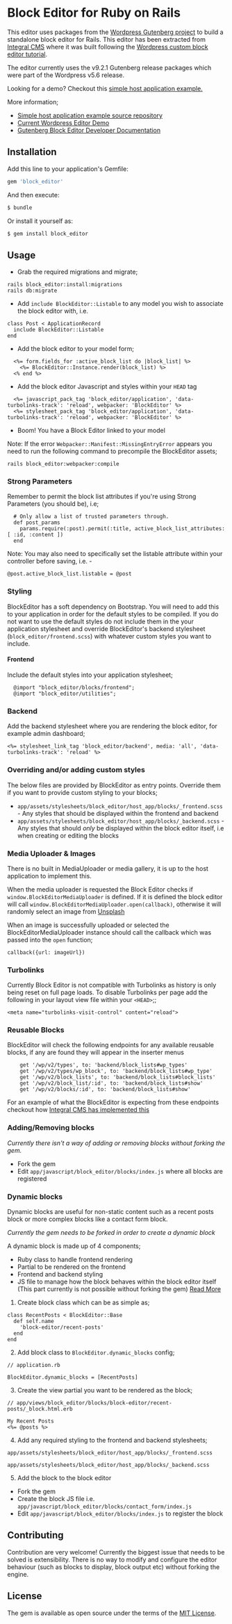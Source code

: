 # Block Editor for Ruby on Rails
This editor uses packages from the [Wordpress Gutenberg project](https://github.com/WordPress/gutenberg) to build a standalone block editor for Rails. This editor has been extracted from [Integral CMS](https://github.com/yamasolutions/integral) where it was built following the [Wordpress custom block editor tutorial](https://developer.wordpress.org/block-editor/how-to-guides/platform/custom-block-editor/).

The editor currently uses the v9.2.1 Gutenberg release packages which were part of the Wordpress v5.6 release.

Looking for a demo? Checkout this [simple host application example.](https://block-editor-rails.herokuapp.com/)

More information;

* [Simple host application example source repository](https://github.com/yamasolutions/block-editor-sample)
* [Current Wordpress Editor Demo](https://wordpress.org/gutenberg/)
* [Gutenberg Block Editor Developer Documentation](https://developer.wordpress.org/block-editor/)

## Installation
Add this line to your application's Gemfile:

```ruby
gem 'block_editor'
```

And then execute:
```bash
$ bundle
```

Or install it yourself as:
```bash
$ gem install block_editor
```

## Usage

* Grab the required migrations and migrate;
```
rails block_editor:install:migrations
rails db:migrate
```
* Add `include BlockEditor::Listable` to any model you wish to associate the block editor with, i.e.

```
class Post < ApplicationRecord
  include BlockEditor::Listable
end
```
* Add the block editor to your model form;
```
  <%= form.fields_for :active_block_list do |block_list| %>
    <%= BlockEditor::Instance.render(block_list) %>
  <% end %>
```
* Add the block editor Javascript and styles within your `HEAD` tag
```
  <%= javascript_pack_tag 'block_editor/application', 'data-turbolinks-track': 'reload', webpacker: 'BlockEditor' %>
  <%= stylesheet_pack_tag 'block_editor/application', 'data-turbolinks-track': 'reload', webpacker: 'BlockEditor' %>
```
* Boom! You have a Block Editor linked to your model

Note: If the error `Webpacker::Manifest::MissingEntryError` appears you need to run the following command to precompile the BlockEditor assets;
```
rails block_editor:webpacker:compile
```

### Strong Parameters
Remember to permit the block list attributes if you're using Strong Parameters (you should be), i.e;
```
  # Only allow a list of trusted parameters through.
  def post_params
    params.require(:post).permit(:title, active_block_list_attributes: [ :id, :content ])
  end
```

Note: You may also need to specifically set the listable attribute within your controller before saving, i.e. -
```
@post.active_block_list.listable = @post
```

### Styling

BlockEditor has a soft dependency on Bootstrap. You will need to add this to your application in order for the default styles to be compiled. If you do not want to use the default styles do not include them in the your application stylesheet and override BlockEditor's backend stylesheet (`block_editor/frontend.scss`) with whatever custom styles you want to include.

#### Frontend
Include the default styles into your application stylesheet;
```
  @import "block_editor/blocks/frontend";
  @import "block_editor/utilities";
```

### Backend
Add the backend stylesheet where you are rendering the block editor, for example admin dashboard;
```
<%= stylesheet_link_tag 'block_editor/backend', media: 'all', 'data-turbolinks-track': 'reload' %>
```

### Overriding and/or adding custom styles
The below files are provided by BlockEditor as entry points. Override them if you want to provide custom styling to your blocks;
* `app/assets/stylesheets/block_editor/host_app/blocks/_frontend.scss` - Any styles that should be displayed within the frontend and backend
* `app/assets/stylesheets/block_editor/host_app/blocks/_backend.scss` - Any styles that should _only_ be displayed within the block editor itself, i.e when creating or editing the blocks

### Media Uploader & Images
There is no built in MediaUploader or media gallery, it is up to the host application to implement this.

When the media uploader is requested the Block Editor checks if `window.BlockEditorMediaUploader` is defined. If it is defined the block editor will call `window.BlockEditorMediaUploader.open(callback)`, otherwise it will randomly select an image from [Unsplash](https://unsplash.com)

When an image is successfully uploaded or selected the BlockEditorMediaUploader instance should call the callback which was passed into the `open` function;
```
callback({url: imageUrl})
```

### Turbolinks
Currently Block Editor is not compatible with Turbolinks as history is only being reset on full page loads. To disable Turbolinks per page add the following in your layout view file within your `<HEAD>`;;
```
<meta name="turbolinks-visit-control" content="reload">
```

### Reusable Blocks

BlockEditor will check the following endpoints for any available reusable blocks, if any are found they will appear in the inserter menus
```
    get '/wp/v2/types', to: 'backend/block_lists#wp_types'
    get '/wp/v2/types/wp_block', to: 'backend/block_lists#wp_type'
    get '/wp/v2/block_lists', to: 'backend/block_lists#block_lists'
    get '/wp/v2/block_list/:id', to: 'backend/block_lists#show'
    get '/wp/v2/blocks/:id', to: 'backend/block_lists#show'
```

For an example of what the BlockEditor is expecting from these endpoints checkout how [Integral CMS has implemented this](https://github.com/yamasolutions/integral/blob/master/app/controllers/integral/backend/block_lists_controller.rb)

### Adding/Removing blocks
*Currently there isn't a way of adding or removing blocks without forking the gem.*

* Fork the gem
* Edit `app/javascript/block_editor/blocks/index.js` where all blocks are registered


### Dynamic blocks
Dynamic blocks are useful for non-static content such as a recent posts block or more complex blocks like a contact form block.

*Currently the gem needs to be forked in order to create a dynamic block*

A dynamic block is made up of 4 components;
* Ruby class to handle frontend rendering
* Partial to be rendered on the frontend
* Frontend and backend styling
* JS file to manage how the block behaves within the block editor itself (This part currently is not possible without forking the gem) [Read More](https://developer.wordpress.org/block-editor/how-to-guides/block-tutorial/writing-your-first-block-type)

1. Create block class which can be as simple as;
```
class RecentPosts < BlockEditor::Base
  def self.name
    'block-editor/recent-posts'
  end
end
```
2. Add block class to ```BlockEditor.dynamic_blocks``` config;
```
// application.rb

BlockEditor.dynamic_blocks = [RecentPosts]
```
3. Create the view partial you want to be rendered as the block;
```
// app/views/block_editor/blocks/block-editor/recent-posts/_block.html.erb

My Recent Posts
<%= @posts %>
```
4. Add any required styling to the frontend and backend stylesheets;

```
app/assets/stylesheets/block_editor/host_app/blocks/_frontend.scss
```

```
app/assets/stylesheets/block_editor/host_app/blocks/_backend.scss
```
5. Add the block to the block editor
* Fork the gem
* Create the block JS file i.e. `app/javascript/block_editor/blocks/contact_form/index.js`
* Edit `app/javascript/block_editor/blocks/index.js` to register the block

## Contributing
Contribution are very welcome! Currently the biggest issue that needs to be solved is extensibility. There is no way to modify and configure the editor behaviour (such as blocks to display, block output etc) without forking the engine.

## License
The gem is available as open source under the terms of the [MIT License](https://opensource.org/licenses/MIT).
